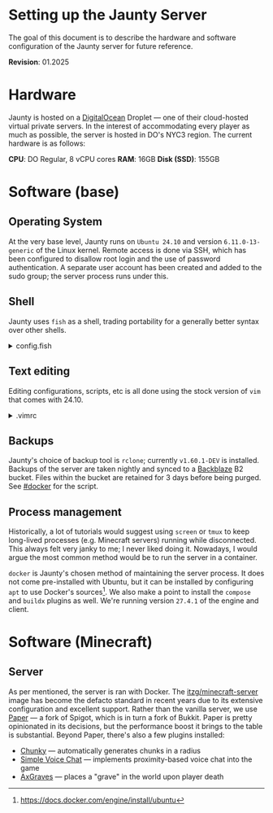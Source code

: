 # Setting up the Jaunty Server

The goal of this document is to describe the hardware and software configuration of the Jaunty server for future reference.

**Revision**: 01.2025

# Hardware

Jaunty is hosted on a [DigitalOcean](https://digitalocean.com) Droplet &mdash; one of their cloud-hosted virtual private servers. In the interest of accommodating every player as much as possible, the server is hosted in DO's NYC3 region. The current hardware is as follows:

**CPU**: DO Regular, 8 vCPU cores
**RAM**: 16GB
**Disk (SSD)**: 155GB

# Software (base)

## Operating System

At the very base level, Jaunty runs on `Ubuntu 24.10` and version `6.11.0-13-generic` of the Linux kernel. Remote access is done via SSH, which has been configured to disallow root login and the use of password authentication. A separate user account has been created and added to the sudo group; the server process runs under this.

## Shell

Jaunty uses `fish` as a shell, trading portability for a generally better syntax over other shells.

<details>
<summary>config.fish</summary>

```fish
set -gx EDITOR vim
```
</details>

## Text editing

Editing configurations, scripts, etc is all done using the stock version of `vim` that comes with 24.10.

<details>
<summary>.vimrc</summary>

```vim
autocmd FileType yaml setlocal ts=2 sts=2 sw=2 expandtab
```
</details>

## Backups

Jaunty's choice of backup tool is `rclone`; currently `v1.60.1-DEV` is installed. Backups of the server are taken nightly and synced to a [Backblaze](https://www.backblaze.com) B2 bucket. Files within the bucket are retained for 3 days before being purged. See [#docker](#docker) for the script.

## Process management

Historically, a lot of tutorials would suggest using `screen` or `tmux` to keep long-lived processes (e.g. Minecraft servers) running while disconnected. This always felt very janky to me; I never liked doing it. Nowadays, I would argue the most common method would be to run the server in a container.

`docker` is Jaunty's chosen method of maintaining the server process. It does not come pre-installed with Ubuntu, but it can be installed by configuring `apt` to use Docker's sources[^1]. We also make a point to install the `compose` and `buildx` plugins as well. We're running version `27.4.1` of the engine and client.

# Software (Minecraft)

## Server

As per mentioned, the server is ran with Docker. The [itzg/minecraft-server](https://docker-minecraft-server.readthedocs.io) image has become the defacto standard in recent years due to its extensive configuration and excellent support. Rather than the vanilla server, we use [Paper](https://papermc.io) &mdash; a fork of Spigot, which is in turn a fork of Bukkit. Paper is pretty opinionated in its decisions, but the performance boost it brings to the table is substantial. Beyond Paper, there's also a few plugins installed:

* [Chunky](https://modrinth.com/plugin/chunky) &mdash; automatically generates chunks in a radius
* [Simple Voice Chat](https://modrinth.com/plugin/simple-voice-chat) &mdash; implements proximity-based voice chat into the game
* [AxGraves](https://modrinth.com/plugin/axgraves) &mdash; places a "grave" in the world upon player death


[^1]: https://docs.docker.com/engine/install/ubuntu
